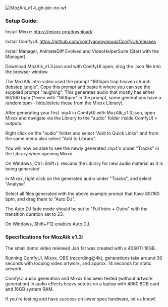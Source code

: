 
![MozAIk_v1 4_gh-pic-no-wf](https://github.com/user-attachments/assets/82ebb146-d65f-4395-84b6-0d272b9d9069)

### Setup Guide:

Install Mixxx: https://mixxx.org/download/

Install ComfyUI: https://github.com/comfyanonymous/ComfyUI/releases

Install Manager, AnimateDiff Evolved and VideoHelperSuite (Start with the Manager).

Download MozAIk_v1.3.json and with ComfyUI open, drag the .json file into the browser window.

The MozAIk intro video used the prompt "160bpm trap heaven church dubstep jungle". Copy this prompt and paste it where you can see the supplied prompt "laughing". This generates audio that mostly has either 80/160 bpm (*even with "160bpm" in the prompt, some generations have a random bpm - hide/delete these from the Mixxx Library).

After generating your first .mp4 in ComfyUI with MozAIk_v1.3.json, open Mixxx and navigate via the Library to the "audio" folder inside ComfyUI > outputs.

Right click on the "audio" folder and select "Add to Quick Links" and from the same menu also select "Add to Library".

You will now be able to see the newly generated .mp4's under "Tracks" in the Library when opening Mixxx.

On Windows, Ctrl+Shift+L rescans the Library for new audio material as it is being generated.

In Mixxx, right click on the generated audio under "Tracks", and select "Analyse".

Select all files generated with the above example prompt that have 80/160 bpm, and drag them to "Auto DJ".

The Auto DJ fade mode should be set to "Full Intro + Outro" with the transition duration set to 23.

On Windows, Shift+F12 enables Auto DJ.

### Specifications for MozAIk v1.3:

The small demo video released Jan 1st was created with a 4060TI 16GB.

Running ComfyUI, Mixxx, OBS (recording@4k), generations take around 30 seconds with looping video artwork, and approx. 14 seconds for static artwork.

ComfyUI audio generation and Mixxx has been tested (without artwork generation) in audio effects heavy setups on a laptop with 4060 8GB card and 16GB system RAM.

If you're testing and have success on lower spec hardware, let us know!

